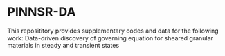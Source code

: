 # PINNSR-DA
This reposititory provides supplementary codes and data for the following work: Data-driven discovery of governing equation for sheared granular materials in steady and transient states
